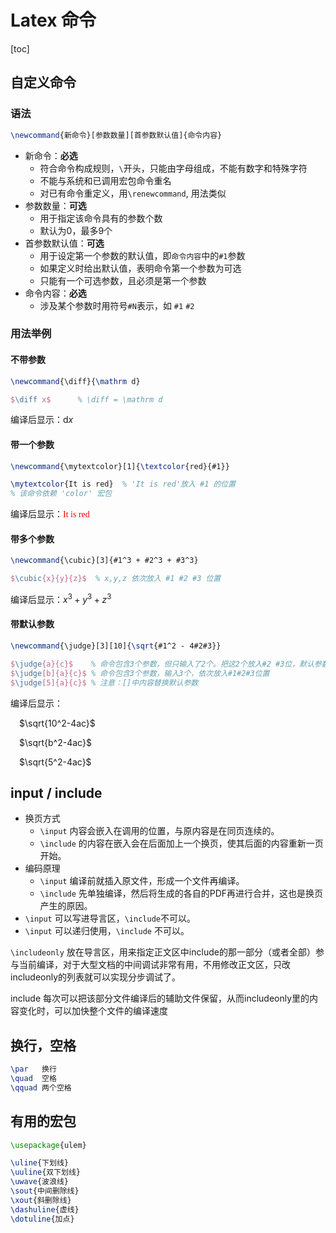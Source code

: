 # Latex 命令

[toc]

## 自定义命令

### 语法

```latex
\newcommand{新命令}[参数数量][首参数默认值]{命令内容}
```

+ 新命令：**必选**
  - 符合命令构成规则，`\`开头，只能由字母组成，不能有数字和特殊字符
  - 不能与系统和已调用宏包命令重名
  - 对已有命令重定义，用`\renewcommand`, 用法类似
+ 参数数量：**可选**
  - 用于指定该命令具有的参数个数
  - 默认为0，最多9个
+ 首参数默认值：**可选**
  - 用于设定第一个参数的默认值，即`命令内容`中的`#1`参数
  - 如果定义时给出默认值，表明命令第一个参数为可选
  - 只能有一个可选参数，且必须是第一个参数
+ 命令内容：**必选**
  - 涉及某个参数时用符号`#N`表示，如 `#1` `#2`

### 用法举例

#### 不带参数

```latex
\newcommand{\diff}{\mathrm d} 

$\diff x$      % \diff = \mathrm d
```

编译后显示：$\mathrm d x$

#### 带一个参数

```latex
\newcommand{\mytextcolor}[1]{\textcolor{red}{#1}}

\mytextcolor{It is red}  % 'It is red'放入 #1 的位置
% 该命令依赖 'color' 宏包
```

编译后显示：<font face='Times New Roman' color=red>It is red</font>

#### 带多个参数

```latex
\newcommand{\cubic}[3]{#1^3 + #2^3 + #3^3}

$\cubic{x}{y}{z}$  % x,y,z 依次放入 #1 #2 #3 位置
```

编译后显示：$x^3+y^3+z^3$

#### 带默认参数

```latex
\newcommand{\judge}[3][10]{\sqrt{#1^2 - 4#2#3}}

$\judge{a}{c}$    % 命令包含3个参数，但只输入了2个。把这2个放入#2 #3位，默认参数放#1位
$\judge[b]{a}{c}$ % 命令包含3个参数，输入3个，依次放入#1#2#3位置
$\judge[5]{a}{c}$ % 注意：[]中内容替换默认参数
```

编译后显示：

&emsp;$\sqrt{10^2-4ac}$

&emsp;$\sqrt{b^2-4ac}$

&emsp;$\sqrt{5^2-4ac}$

## input / include

+ 换页方式
  * `\input` 内容会嵌入在调用的位置，与原内容是在同页连续的。
  * `\include` 的内容在嵌入会在后面加上一个换页，使其后面的内容重新一页开始。
+ 编码原理
  * `\input` 编译前就插入原文件，形成一个文件再编译。
  * `\include` 先单独编译，然后将生成的各自的PDF再进行合并，这也是换页产生的原因。
+ `\input` 可以写进导言区，`\include`不可以。
+ `\input` 可以递归使用，`\include` 不可以。

`\includeonly` 放在导言区，用来指定正文区中include的那一部分（或者全部）参与当前编译，对于大型文档的中间调试非常有用，不用修改正文区，只改includeonly的列表就可以实现分步调试了。

include 每次可以把该部分文件编译后的辅助文件保留，从而includeonly里的内容变化时，可以加快整个文件的编译速度

## 换行，空格

```latex
\par   换行
\quad  空格
\qquad 两个空格
```

## 有用的宏包

```latex
\usepackage{ulem}

\uline{下划线}
\uuline{双下划线}
\uwave{波浪线}
\sout{中间删除线}
\xout{斜删除线}
\dashuline{虚线}
\dotuline{加点}
```
